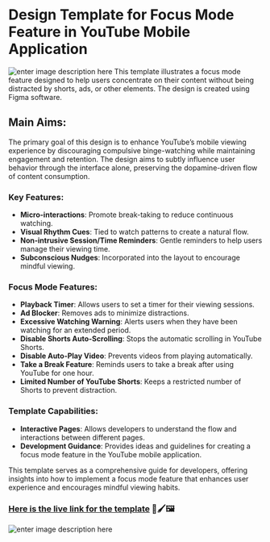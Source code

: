 # Design Template for Focus Mode Feature in YouTube Mobile Application
![enter image description here](https://i.postimg.cc/g2pLWx4j/Frame-1.png)
This template illustrates a focus mode feature designed to help users concentrate on their content without being distracted by shorts, ads, or other elements. The design is created using Figma software.

## Main Aims:

The primary goal of this design is to enhance YouTube’s mobile viewing experience by discouraging compulsive binge-watching while maintaining engagement and retention. The design aims to subtly influence user behavior through the interface alone, preserving the dopamine-driven flow of content consumption.

### Key Features:

- **Micro-interactions**: Promote break-taking to reduce continuous watching.
- **Visual Rhythm Cues**: Tied to watch patterns to create a natural flow.
- **Non-intrusive Session/Time Reminders**: Gentle reminders to help users manage their viewing time.
- **Subconscious Nudges**: Incorporated into the layout to encourage mindful viewing.

### Focus Mode Features:

- **Playback Timer**: Allows users to set a timer for their viewing sessions.
- **Ad Blocker**: Removes ads to minimize distractions.
- **Excessive Watching Warning**: Alerts users when they have been watching for an extended period.
- **Disable Shorts Auto-Scrolling**: Stops the automatic scrolling in YouTube Shorts.
- **Disable Auto-Play Video**: Prevents videos from playing automatically.
- **Take a Break Feature**: Reminds users to take a break after using YouTube for one hour.
- **Limited Number of YouTube Shorts**: Keeps a restricted number of Shorts to prevent distraction.

### Template Capabilities:

- **Interactive Pages**: Allows developers to understand the flow and interactions between different pages.
- **Development Guidance**: Provides ideas and guidelines for creating a focus mode feature in the YouTube mobile application.

This template serves as a comprehensive guide for developers, offering insights into how to implement a focus mode feature that enhances user experience and encourages mindful viewing habits.
### [Here is the live link for the template](https://www.figma.com/proto/AoaUcUHiggTTzsAJcZ51U9/TOPIC-1-Youtube-Mobile-by-Arnav-Gupta?node-id=55-1397&p=f&viewport=-2128,2596,0.28&t=bpG7vDiBysuf7o6r-0&scaling=min-zoom&content-scaling=fixed&starting-point-node-id=55:1426&show-proto-sidebar=1) 🎨🖌️🖼

![enter image description here](https://i.postimg.cc/prPJrsJh/Frame-37964.png)


